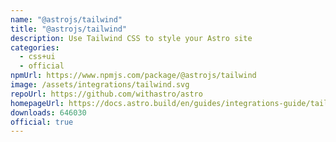 ```yaml
---
name: "@astrojs/tailwind"
title: "@astrojs/tailwind"
description: Use Tailwind CSS to style your Astro site
categories:
  - css+ui
  - official
npmUrl: https://www.npmjs.com/package/@astrojs/tailwind
image: /assets/integrations/tailwind.svg
repoUrl: https://github.com/withastro/astro
homepageUrl: https://docs.astro.build/en/guides/integrations-guide/tailwind/
downloads: 646030
official: true
---
```

